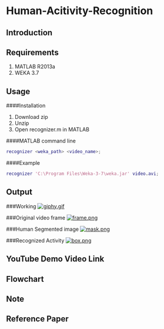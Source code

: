 # Human-Acitivity-Recognition

Introduction
------------

Requirements
------------
1. MATLAB R2013a  
2. WEKA 3.7

Usage 
-----

####Installation

1. Download zip 
2. Unzip 
3. Open recognizer.m in MATLAB 

####MATLAB command line
```matlab
recognizer <weka_path> <video_name>;
```
####Example
```matlab
recognizer 'C:\Program Files\Weka-3-7\weka.jar' video.avi;
```

Output
------
###Working
[![giphy.gif](https://s4.postimg.org/49t4relod/giphy.gif)](https://postimg.org/image/qlqxksks9/)

###Original video frame
[![frame.png](https://s3.postimg.org/5a8votdrn/frame.png)](https://postimg.org/image/84c129fxr/)

###Human Segmented image
[![mask.png](https://s4.postimg.org/90btq8j71/mask.png)](https://postimg.org/image/nwacxtull/)

###Recognized Activity
[![box.png](https://s4.postimg.org/nukgkv8v1/box.png)](https://postimg.org/image/w02ij0x3t/)

YouTube Demo Video Link
------------------

Flowchart
---------

Note
----

Reference Paper
---------------




